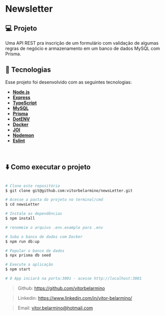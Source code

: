 # Newsletter

## 💻 Projeto
 Uma API REST pra inscrição de um formulário com validação de algumas regras de negócio e armazenamento em um banco de dados MySQL com Prisma.
</br>

## 🚀 Tecnologias

Esse projeto foi desenvolvido com as seguintes tecnologias:

-  **[Node.js](https://nodejs.org/en/)**
-  **[Express](https://expressjs.com/)**
-  **[TypeScript](https://www.typescriptlang.org/)**
-  **[MySQL](https://www.mysql.com/)**
-  **[Prisma](https://www.prisma.io/)**
-  **[DotENV](https://github.com/motdotla/dotenv)**
-  **[Docker](https://www.docker.com/)**
-  **[JOI](https://joi.dev/)**
-  **[Nodemon](https://nodemon.io/)**
-  **[Eslint](https://eslint.org/)**
</br>

## ⬇️ Como executar o projeto

```bash

# Clone este repositório
$ git clone git@github.com:vitorbelarmino/newsLetter.git

# Acesse a pasta do projeto no terminal/cmd
$ cd newsLetter

# Instale as dependências
$ npm install

# renomeie o arquivo .env.example para .env

# Suba o banco de dados com Docker
$ npm run db:up

# Popular o banco de dados
$ npx prisma db seed

# Execute a aplicação
$ npm start

# O App inciará na porta:3001 - acesse http://localhost:3001 
```

> Github: https://github.com/vitorbelarmino

> Linkedin: https://www.linkedin.com/in/vitor-belarmino/

> Email: vitor.belarmino@hotmail.com
